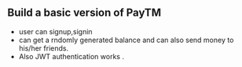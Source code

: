 ## Build a basic version of PayTM
- user can signup,signin
- can get a rndomly generated balance and can also send money to his/her friends.
- Also JWT authentication works .